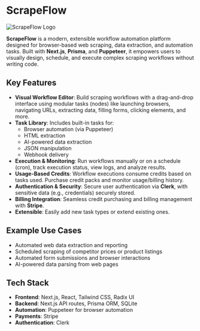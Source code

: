 # ScrapeFlow

![ScrapeFlow Logo](https://github.com/user-attachments/assets/032b02d7-0df7-41aa-9a8a-5038b90d01fe)

**ScrapeFlow** is a modern, extensible workflow automation platform designed for browser-based web scraping, data extraction, and automation tasks. Built with **Next.js**, **Prisma**, and **Puppeteer**, it empowers users to visually design, schedule, and execute complex scraping workflows without writing code.

## Key Features

- **Visual Workflow Editor**: Build scraping workflows with a drag-and-drop interface using modular tasks (nodes) like launching browsers, navigating URLs, extracting data, filling forms, clicking elements, and more.
- **Task Library**: Includes built-in tasks for:
  - Browser automation (via Puppeteer)
  - HTML extraction
  - AI-powered data extraction
  - JSON manipulation
  - Webhook delivery
- **Execution & Monitoring**: Run workflows manually or on a schedule (cron), track execution status, view logs, and analyze results.
- **Usage-Based Credits**: Workflow executions consume credits based on tasks used. Purchase credit packs and monitor usage/billing history.
- **Authentication & Security**: Secure user authentication via **Clerk**, with sensitive data (e.g., credentials) securely stored.
- **Billing Integration**: Seamless credit purchasing and billing management with **Stripe**.
- **Extensible**: Easily add new task types or extend existing ones.

## Example Use Cases

- Automated web data extraction and reporting
- Scheduled scraping of competitor prices or product listings
- Automated form submissions and browser interactions
- AI-powered data parsing from web pages

## Tech Stack

- **Frontend**: Next.js, React, Tailwind CSS, Radix UI
- **Backend**: Next.js API routes, Prisma ORM, SQLite
- **Automation**: Puppeteer for browser automation
- **Payments**: Stripe
- **Authentication**: Clerk

